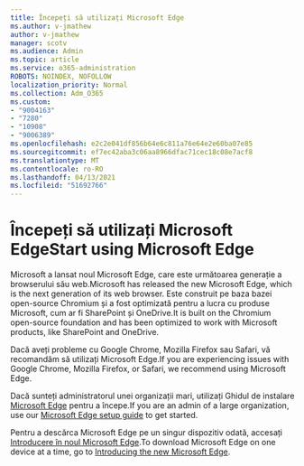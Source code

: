 ```yaml
---
title: Începeți să utilizați Microsoft Edge
ms.author: v-jmathew
author: v-jmathew
manager: scotv
ms.audience: Admin
ms.topic: article
ms.service: o365-administration
ROBOTS: NOINDEX, NOFOLLOW
localization_priority: Normal
ms.collection: Adm_O365
ms.custom:
- "9004163"
- "7280"
- "10908"
- "9006389"
ms.openlocfilehash: e2c2e041df856b64e6c811a76e64e2e60ba07e85
ms.sourcegitcommit: ef7ec42aba3c06aa8966dfac71cec18c08e7acf8
ms.translationtype: MT
ms.contentlocale: ro-RO
ms.lasthandoff: 04/13/2021
ms.locfileid: "51692766"
---
```

# <a name="start-using-microsoft-edge"></a><span data-ttu-id="de6bd-102">Începeți să utilizați Microsoft Edge</span><span class="sxs-lookup"><span data-stu-id="de6bd-102">Start using Microsoft Edge</span></span>

<span data-ttu-id="de6bd-103">Microsoft a lansat noul Microsoft Edge, care este următoarea generație a browserului său web.</span><span class="sxs-lookup"><span data-stu-id="de6bd-103">Microsoft has released the new Microsoft Edge, which is the next generation of its web browser.</span></span> <span data-ttu-id="de6bd-104">Este construit pe baza bazei open-source Chromium și a fost optimizată pentru a lucra cu produse Microsoft, cum ar fi SharePoint și OneDrive.</span><span class="sxs-lookup"><span data-stu-id="de6bd-104">It is built on the Chromium open-source foundation and has been optimized to work with Microsoft products, like SharePoint and OneDrive.</span></span>

<span data-ttu-id="de6bd-105">Dacă aveți probleme cu Google Chrome, Mozilla Firefox sau Safari, vă recomandăm să utilizați Microsoft Edge.</span><span class="sxs-lookup"><span data-stu-id="de6bd-105">If you are experiencing issues with Google Chrome, Mozilla Firefox, or Safari, we recommend using Microsoft Edge.</span></span>

<span data-ttu-id="de6bd-106">Dacă sunteți administratorul unei organizații mari, utilizați Ghidul de instalare [Microsoft Edge](https://go.microsoft.com/fwlink/?linkid=2142423) pentru a începe.</span><span class="sxs-lookup"><span data-stu-id="de6bd-106">If you are an admin of a large organization, use our [Microsoft Edge setup guide](https://go.microsoft.com/fwlink/?linkid=2142423) to get started.</span></span>

<span data-ttu-id="de6bd-107">Pentru a descărca Microsoft Edge pe un singur dispozitiv odată, accesați [Introducere în noul Microsoft Edge](https://go.microsoft.com/fwlink/?linkid=2141049).</span><span class="sxs-lookup"><span data-stu-id="de6bd-107">To download Microsoft Edge on one device at a time, go to [Introducing the new Microsoft Edge](https://go.microsoft.com/fwlink/?linkid=2141049).</span></span>
